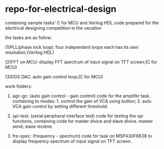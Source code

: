 # repo-for-electrical-design
containing sample tasks' C for MCU and Verilog HDL code prepared for the electrical designing competition in the vacation

the tasks are as follow:

(1)PLL(phase lock loop): four independent loops each has its own resolution;(Verilog HDL)

(2)FFT on MCU: display FFT spectrum of input signal on TFT screen;(C for MCU)

(3)DDS DAC: auto gain control loop;(C for MCU)

work folders:

1) agc-gc: (auto gain control - gain control) code for the amplifer task, containing to modes: 1. control the gain of VCA using button; 2. auto VCA gain control by setting different threshold.

2) spi-test: (serial peripheral interface test) code for testing the spi functions, containing code for master divice and slave divice. master send; slave recieve.

3) fre-spec: (frequency - spectrum) code for task on MSP430F6638 to display frequency spectrum of input signal on TFT screen. 
